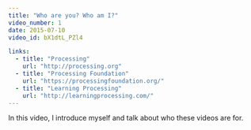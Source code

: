 ```yaml
---
title: "Who are you? Who am I?"
video_number: 1
date: 2015-07-10
video_id: bX1dtL_PZl4

links:
  - title: "Processing"
    url: "http://processing.org"
  - title: "Processing Foundation"
    url: "https://processingfoundation.org/"
  - title: "Learning Processing"
    url: "http://learningprocessing.com/"
---
```


In this video, I introduce myself and talk about who these videos are for.
